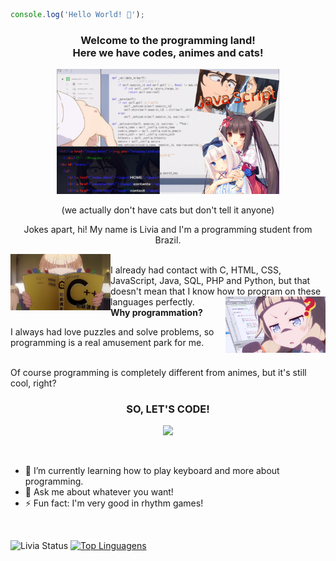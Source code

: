 ```javascript
console.log('Hello World! 👋');
```

<h3 align="center"><strong>Welcome to the programming land!<br>Here we have codes, animes and cats!</strong></h3>

<p align="center">
  <img height="200" src="https://github.com/4L1C3-R4BB1T/4L1C3-R4BB1T/raw/master/assets/image.png">
  <p align="center">(we actually don't have cats but don't tell it anyone)</p>
</p>

<p align="center">Jokes apart, hi! My name is Livia and I'm a programming student from Brazil.</p>

<img align="left" height="90" src="https://github.com/4L1C3-R4BB1T/4L1C3-R4BB1T/raw/master/assets/newgame2.jpg"> 
<br>I already had contact with C, HTML, CSS, JavaScript, Java, SQL, PHP and Python, but that doesn't mean that I know how to program on these languages perfectly.

<img align="right" height="90" src="https://github.com/4L1C3-R4BB1T/4L1C3-R4BB1T/raw/master/assets/newgame1.png"> 
<br><strong>Why programmation?</strong>

I always had love puzzles and solve problems, so programming is a real amusement park for me.

<br>Of course programming is completely different from animes, but it's still cool, right?

<h3 align="center"><strong>SO, LET'S CODE!</strong></h3>
<p align="center"><img height="200" src="https://github.com/4L1C3-R4BB1T/4L1C3-R4BB1T/raw/master/assets/yukichan.gif"></p>

<br>

- 🌱 I’m currently learning how to play keyboard and more about programming.
- 💬 Ask me about whatever you want!
- ⚡ Fun fact: I'm very good in rhythm games!

<br>

![Livia Status](https://github-readme-stats.vercel.app/api?username=4L1C3-R4BB1T&show_icons=true)
[![Top Linguagens](https://github-readme-stats.vercel.app/api/top-langs/?username=4L1C3-R4BB1T&layout=compact)](https://github.com/anuraghazra/github-readme-stats)

